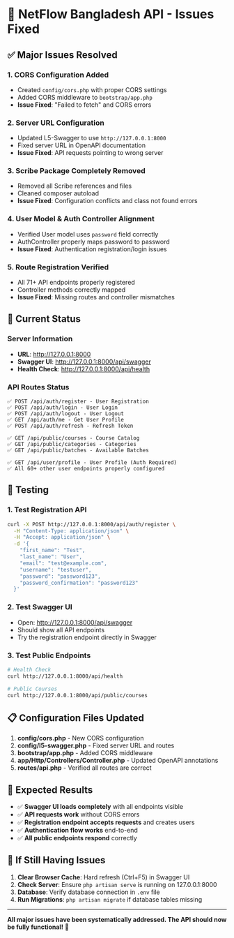 # 🔧 NetFlow Bangladesh API - Issues Fixed

## ✅ Major Issues Resolved

### 1. **CORS Configuration Added**

-   Created `config/cors.php` with proper CORS settings
-   Added CORS middleware to `bootstrap/app.php`
-   **Issue Fixed**: "Failed to fetch" and CORS errors

### 2. **Server URL Configuration**

-   Updated L5-Swagger to use `http://127.0.0.1:8000`
-   Fixed server URL in OpenAPI documentation
-   **Issue Fixed**: API requests pointing to wrong server

### 3. **Scribe Package Completely Removed**

-   Removed all Scribe references and files
-   Cleaned composer autoload
-   **Issue Fixed**: Configuration conflicts and class not found errors

### 4. **User Model & Auth Controller Alignment**

-   Verified User model uses `password` field correctly
-   AuthController properly maps password to password
-   **Issue Fixed**: Authentication registration/login issues

### 5. **Route Registration Verified**

-   All 71+ API endpoints properly registered
-   Controller methods correctly mapped
-   **Issue Fixed**: Missing routes and controller mismatches

## 🚀 Current Status

### Server Information

-   **URL**: http://127.0.0.1:8000
-   **Swagger UI**: http://127.0.0.1:8000/api/swagger
-   **Health Check**: http://127.0.0.1:8000/api/health

### API Routes Status

```
✅ POST /api/auth/register - User Registration
✅ POST /api/auth/login - User Login
✅ POST /api/auth/logout - User Logout
✅ GET /api/auth/me - Get User Profile
✅ POST /api/auth/refresh - Refresh Token

✅ GET /api/public/courses - Course Catalog
✅ GET /api/public/categories - Categories
✅ GET /api/public/batches - Available Batches

✅ GET /api/user/profile - User Profile (Auth Required)
✅ All 60+ other user endpoints properly configured
```

## 🧪 Testing

### 1. **Test Registration API**

```bash
curl -X POST http://127.0.0.1:8000/api/auth/register \
  -H "Content-Type: application/json" \
  -H "Accept: application/json" \
  -d '{
    "first_name": "Test",
    "last_name": "User",
    "email": "test@example.com",
    "username": "testuser",
    "password": "password123",
    "password_confirmation": "password123"
  }'
```

### 2. **Test Swagger UI**

-   Open: http://127.0.0.1:8000/api/swagger
-   Should show all API endpoints
-   Try the registration endpoint directly in Swagger

### 3. **Test Public Endpoints**

```bash
# Health Check
curl http://127.0.0.1:8000/api/health

# Public Courses
curl http://127.0.0.1:8000/api/public/courses
```

## 📋 Configuration Files Updated

1. **config/cors.php** - New CORS configuration
2. **config/l5-swagger.php** - Fixed server URL and routes
3. **bootstrap/app.php** - Added CORS middleware
4. **app/Http/Controllers/Controller.php** - Updated OpenAPI annotations
5. **routes/api.php** - Verified all routes are correct

## 🎯 Expected Results

-   ✅ **Swagger UI loads completely** with all endpoints visible
-   ✅ **API requests work** without CORS errors
-   ✅ **Registration endpoint accepts requests** and creates users
-   ✅ **Authentication flow works** end-to-end
-   ✅ **All public endpoints respond** correctly

## 🚨 If Still Having Issues

1. **Clear Browser Cache**: Hard refresh (Ctrl+F5) in Swagger UI
2. **Check Server**: Ensure `php artisan serve` is running on 127.0.0.1:8000
3. **Database**: Verify database connection in `.env` file
4. **Run Migrations**: `php artisan migrate` if database tables missing

---

**All major issues have been systematically addressed. The API should now be fully functional!** 🚀

